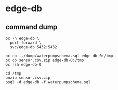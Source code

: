 # edge-db

## command dump

```
oc -n edge-db \
  port-forward \
  svc/edge-db 5432:5432
```

```
oc cp ../dump/waterpumpschema.sql edge-db-0:/tmp
oc cp sensor.csv.zip edge-db-0:/tmp
oc rsh edge-db-0
```

```
cd /tmp
unzip sensor.csv.zip
psql -d edge-db -f waterpumpschema.sql
```
